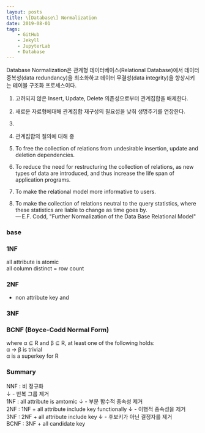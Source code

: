 ```yaml
---
layout: posts  
title: \[Database\] Normalization  
date: 2019-08-01  
tags:  
    - GitHub  
    - Jekyll  
    - JupyterLab  
    - Database
---
```


Database Normalization은 관계형 데이터베이스(Relational Database)에서 데이터 중복성(data redundancy)을 최소화하고 데이터 무결성(data integrity)을 향상시키는 테이블 구조화 프로세스이다.

1. 고려되지 않은 Insert, Update, Delete 의존성으로부터 관계집합을 배제한다.
2. 새로운 자료형에대해 관계집합 재구성의 필요성을 낮춰 생명주기를 연장한다.
3. 
4. 관계집합의 질의에 대해 중

1. To free the collection of relations from undesirable insertion, update and deletion dependencies.  
2. To reduce the need for restructuring the collection of relations, as new types of data are introduced, and thus increase the life span of application programs.  
3. To make the relational model more informative to users.  
4. To make the collection of relations neutral to the query statistics, where these statistics are liable to change as time goes by.  
— E.F. Codd, "Further Normalization of the Data Base Relational Model"

### base 


### 1NF  
all attribute is atomic  
all column distinct = row count

### 2NF  
- non attribute key and 

### 3NF



### BCNF (Boyce-Codd Normal Form)  
where α ⊆ R and β ⊆ R, at least one of the following holds:  
α → β is trivial  
α is a superkey for R  

### Summary

NNF : 비 정규화  
↓ - 반복 그룹 제거  
1NF : all attribute is amtomic
↓ - 부분 함수적 종속성 제거  
2NF : 1NF + all attribute include key functionally
↓ - 이행적 종속성을 제거  
3NF : 2NF + all attribute include key
↓ - 후보키가 아닌 결정자를 제거  
BCNF : 3NF + all candidate key


<div class="input_area" markdown="1">

```python

```

</div>
